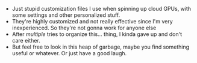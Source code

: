 - Just stupid customization files I use when spinning up cloud GPUs, with some settings and other personalized stuff.
- They're highly customized and not really effective since I'm very inexperienced. So they're not gonna work for anyone else
- After *multiple* tries to organize this... thing, I kinda gave up and don't care either.
- But feel free to look in this heap of garbage, maybe you find something useful or whatever. Or just have a good laugh.
